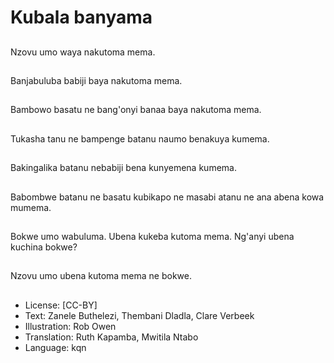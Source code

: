 # Kubala banyama

##
Nzovu umo waya nakutoma mema.

##
Banjabuluba babiji baya nakutoma mema.

##
Bambowo basatu ne bang'onyi banaa baya nakutoma mema.

##
Tukasha tanu ne bampenge batanu naumo benakuya kumema.

##
Bakingalika batanu nebabiji bena kunyemena kumema.

##
Babombwe batanu ne basatu kubikapo ne masabi atanu ne ana abena kowa mumema.

##
Bokwe umo wabuluma. Ubena kukeba kutoma mema. Ng'anyi ubena kuchina bokwe?

##
Nzovu umo ubena kutoma mema ne bokwe.

##
* License: [CC-BY]
* Text: Zanele Buthelezi, Thembani Dladla, Clare Verbeek
* Illustration: Rob Owen
* Translation: Ruth Kapamba, Mwitila Ntabo
* Language: kqn
